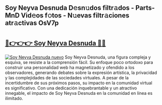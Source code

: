 ## Soy Neyva Desnuda D𝚎sn𝚞dos filtr𝚊dos - Parts-MnD Vid𝚎os f𝚘tos - N𝚞evas filtr𝚊ciones atr𝚊ctivas OsV7p

# <h2><a href="http://mb05psd.tromn.icu/?c=Soy+Neyva+Desnuda">🔗👉👉👉 Soy Neyva Desnuda 🔗🔗</a></h2>

[![Soy Neyva Desnuda nuevo](https://i.imgur.com/pEAQMta.gif)](http://mb05psd.tromn.icu/?c=Soy+Neyva+Desnuda)
Soy Neyva Desnuda, una figura compleja y esquiva, se resiste a la comprensión fácil. Su enfoque poco ortodoxo para construir una personalidad web ha magnetizado y ofendido a los observadores, generando debates sobre la expresión artística, la privacidad y las complejidades de las sociedades virtuales. A pesar de la incertidumbre de sus próximos pasos, su impacto en la comunidad virtual es significativo. Con una dedicación inquebrantable y un atractivo innegable, el impacto de Soy Neyva Desnuda en la comunidad en línea es ilimitado.
